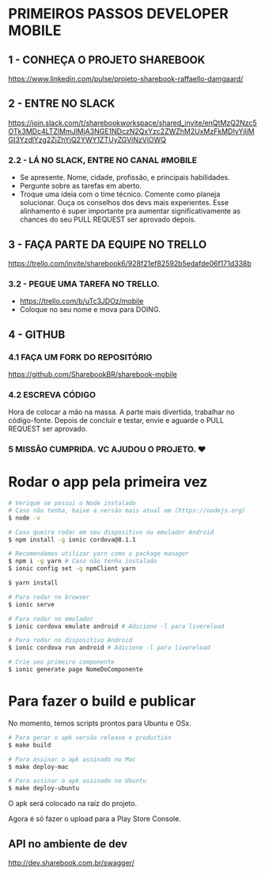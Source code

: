# PRIMEIROS PASSOS DEVELOPER MOBILE

## 1 - CONHEÇA O PROJETO SHAREBOOK

https://www.linkedin.com/pulse/projeto-sharebook-raffaello-damgaard/

## 2 - ENTRE NO SLACK

https://join.slack.com/t/sharebookworkspace/shared_invite/enQtMzQ2Nzc5OTk3MDc4LTZlMmJlMjA3NGE1NDczN2QxYzc2ZWZhM2UxMzFkMDIyYjliMGI3YzdlYzg2ZjZhYjQ2YWY1ZTUyZGViNzViOWQ

### 2.2 - LÁ NO SLACK, ENTRE NO CANAL #MOBILE

- Se apresente. Nome, cidade, profissão, e principais habilidades.
- Pergunte sobre as tarefas em aberto.
- Troque uma ideia com o time técnico. Comente como planeja solucionar. Ouça os conselhos dos devs mais experientes. Esse alinhamento é super importante pra aumentar significativamente as chances do seu PULL REQUEST ser aprovado depois.

## 3 - FAÇA PARTE DA EQUIPE NO TRELLO

https://trello.com/invite/sharebook6/928f21ef82592b5edafde06f171d338b

### 3.2 - PEGUE UMA TAREFA NO TRELLO.

- https://trello.com/b/uTc3JDOz/mobile
- Coloque no seu nome e mova para DOING.

## 4 - GITHUB

### 4.1 FAÇA UM FORK DO REPOSITÓRIO

https://github.com/SharebookBR/sharebook-mobile

### 4.2 ESCREVA CÓDIGO

Hora de colocar a mão na massa. A parte mais divertida, trabalhar no código-fonte. Depois de concluir e testar, envie e aguarde o PULL REQUEST ser aprovado.

### 5 MISSÃO CUMPRIDA. VC AJUDOU O PROJETO. ❤️

# Rodar o app pela primeira vez

```bash
# Verique se possui o Node instalado
# Caso não tenha, baixe a versão mais atual em (https://nodejs.org)
$ node -v

# Caso queira rodar em seu dispositivo ou emulador Android
$ npm install -g ionic cordova@8.1.1

# Recomendamos utilizar yarn como o package manager
$ npm i -g yarn # Caso não tenha instalado
$ ionic config set -g npmClient yarn

$ yarn install

# Para rodar no browser
$ ionic serve

# Para rodar no emulador
$ ionic cordova emulate android # Adicione -l para livereload

# Para rodar no dispositivo Android
$ ionic cordova run android # Adicione -l para livereload

# Crie seu primeiro componente
$ ionic generate page NomeDoComponente
```

# Para fazer o build e publicar

No momento, temos scripts prontos para Ubuntu e OSx.

```bash
# Para gerar o apk versão release e production
$ make build

# Para assinar o apk assinado no Mac
$ make deploy-mac

# Para assinar o apk assinado no Ubuntu
$ make deploy-ubuntu
```

O apk será colocado na raíz do projeto.

Agora é só fazer o upload para a Play Store Console.

## API no ambiente de dev

http://dev.sharebook.com.br/swagger/
